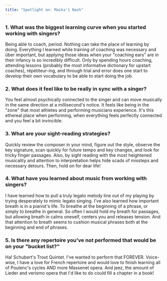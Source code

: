 ```yaml
---
title: "Spotlight on: Maika'i Nash"
---
```


### 1. What was the biggest learning curve when you started working with singers?

Being able to coach, period. Nothing can take the place of learning by doing. Everything I learned while training of coaching was necessary and über important, but applying those ideas when your "coaching ears" are in their infancy is so incredibly difficult. Only by spending hours coaching, attending lessons (probably the most informative dictionary for upstart coaches), répétiteur-ing, and through trial and error does one start to develop their own vocabulary to be able to start doing the job.

### 2. What does it feel like to be really in sync with a singer?

You feel almost psychically connected to the singer and can move musically in the same direction at a millisecond's notice. It feels like being in the "zone" that most athletes and performing musicians experience. It's this ethereal place when performing, when everything feels perfectly connected and you feel a bit invincible. 

### 3. What are your sight-reading strategies?

Quickly review the composer in your mind, figure out the style, observe the key signature, scan quickly for future tempo and key changes, and look for tricky finger passages. Also, by sight reading with the most heightened musicality and attention to interpretation helps hide scads of missteps and necessary detours. Then, hold on for dear life!

### 4. What have you learned about music from working with singers?

I have learned how to pull a truly legato melody line out of my playing by trying desperately to mimic legato singing. I've also learned how important breath is in a pianist's life. To breathe at the beginning of a phrase, or simply to breathe in general. So often I would hold my breath for passages, but allowing breath in calms oneself, centers you and releases tension. And that attention to breath seems to cushion musical phrases both at the beginning and end of phrases.

### 5. Is there any repertoire you've not performed that would be on your "bucket list?”

Ha! Schubert's Trout Quintet. I've wanted to perform that FOREVER. Voice-wise, I have a love for French repertoire and would love to finish learning all of Poulenc's cycles AND more Massenet opera. And jeez, the amount of Lieder and verismo opera that I'd like to do could fill a chapter in a book!
